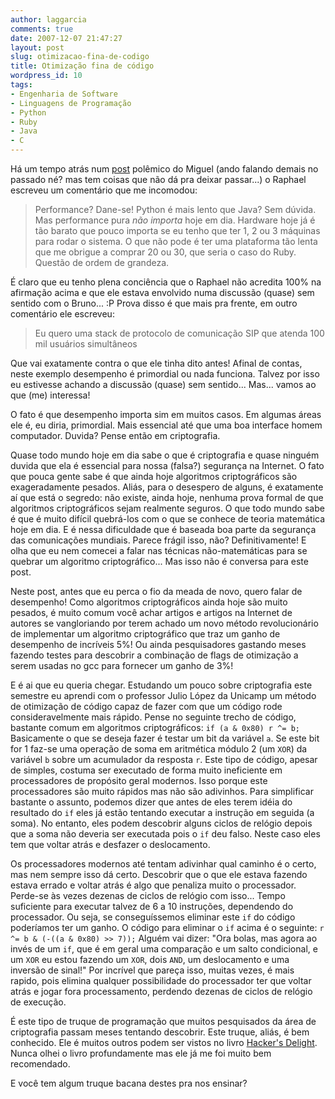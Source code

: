 ```yaml
---
author: laggarcia
comments: true
date: 2007-12-07 21:47:27
layout: post
slug: otimizacao-fina-de-codigo
title: Otimização fina de código
wordpress_id: 10
tags:
- Engenharia de Software
- Linguagens de Programação
- Python
- Ruby
- Java
- C
---
```


Há um tempo atrás num [post](http://log4dev.com/2007/09/27/viva-a-diversidade/) polêmico do Miguel (ando falando demais no passado né? mas tem coisas que não dá pra deixar passar...) o Raphael escreveu um comentário que me incomodou:


> Performance? Dane-se! Python é mais lento que Java? Sem dúvida. Mas performance pura _não importa_ hoje em dia. Hardware hoje já é tão barato que pouco importa se eu tenho que ter 1, 2 ou 3 máquinas para rodar o sistema. O que não pode é ter uma plataforma tão lenta que me obrigue a comprar 20 ou 30, que seria o caso do Ruby. Questão de ordem de grandeza.


É claro que eu tenho plena conciência que o Raphael não acredita 100% na afirmação acima e que ele estava envolvido numa discussão (quase) sem sentido com o Bruno... :P Prova disso é que mais pra frente, em outro comentário ele escreveu:


> Eu quero uma stack de protocolo de comunicação SIP que atenda 100 mil usuários simultâneos


Que vai exatamente contra o que ele tinha dito antes! Afinal de contas, neste exemplo desempenho é primordial ou nada funciona. Talvez por isso eu estivesse achando a discussão (quase) sem sentido... Mas... vamos ao que (me) interessa!

O fato é que  desempenho importa sim em muitos casos. Em algumas áreas ele é, eu diria, primordial. Mais essencial até que uma boa interface homem computador. Duvida? Pense então em criptografia.

Quase todo mundo hoje em dia sabe o que é criptografia e quase ninguém duvida que ela é essencial para nossa (falsa?) segurança na Internet. O fato que pouca gente sabe é que ainda hoje algoritmos criptográficos são exageradamente pesados. Aliás, para o desespero de alguns, é exatamente aí que está o segredo: não existe, ainda hoje, nenhuma prova formal de que algoritmos criptográficos sejam realmente seguros. O que todo mundo sabe é que é muito difícil quebrá-los com o que se conhece de teoria matemática hoje em dia. E é nessa dificuldade que é baseada boa parte da segurança das comunicações mundiais. Parece frágil isso, não? Definitivamente! E olha que eu nem comecei a falar nas técnicas não-matemáticas para se quebrar um algoritmo criptográfico... Mas isso não é conversa para este post.

Neste post, antes que eu perca o fio da meada de novo, quero falar de desempenho! Como algoritmos criptográficos ainda hoje são muito pesados, é muito comum você achar artigos e artigos na Internet de autores se vangloriando por terem achado um novo método revolucionário de implementar um algoritmo criptográfico que traz um ganho de desempenho de incríveis 5%! Ou ainda pesquisadores gastando meses fazendo testes para descobrir a combinação de flags de otimização a serem usadas no gcc para fornecer um ganho de 3%!

E é ai que eu queria chegar. Estudando um pouco sobre criptografia este semestre eu aprendi com o professor Julio López da Unicamp um método de otimização de código capaz  de fazer com que um código rode consideravelmente mais rápido. Pense no seguinte trecho de código, bastante comum em algoritmos criptográficos:
`
if (a & 0x80)
r ^= b;
`
Basicamente o que se deseja fazer é testar um bit da variável `a`. Se este bit for 1 faz-se uma operação de soma em aritmética módulo 2 (um `XOR`) da variável `b` sobre um acumulador da resposta `r`. Este tipo de código, apesar de simples, costuma ser executado de forma muito ineficiente em processadores de propósito geral modernos. Isso porque este processadores são muito rápidos mas não são adivinhos. Para simplificar bastante o assunto, podemos dizer que antes de eles terem idéia do resultado do `if` eles já estão tentando executar a instrução em seguida (a soma). No entanto, eles podem descobrir alguns ciclos de relógio depois que a soma não deveria ser executada pois o `if` deu falso. Neste caso eles tem que voltar atrás e desfazer o deslocamento.

Os processadores modernos até tentam adivinhar qual caminho é o certo, mas nem sempre isso dá certo. Descobrir que o que ele estava fazendo estava errado e voltar atrás é algo que penaliza muito o processador. Perde-se às vezes dezenas de ciclos de relógio com isso... Tempo suficiente para executar talvez de 6 a 10 instruções, dependendo do processador. Ou seja, se conseguíssemos eliminar este `if` do código poderíamos ter um ganho. O código para eliminar o `if` acima é o seguinte:
`
r ^= b & (-((a & 0x80) >> 7));
`
Alguém vai dizer: "Ora bolas, mas agora ao invés de um `if`, que é em geral uma comparação e um salto condicional, e um `XOR` eu estou fazendo um `XOR`, dois `AND`, um deslocamento e uma inversão de sinal!" Por incrível que pareça isso, muitas vezes, é mais rapido, pois elimina qualquer possibilidade do processador ter que voltar atrás e jogar fora processamento, perdendo dezenas de ciclos de relógio de execução.

É este tipo de truque de programação que muitos pesquisados da área de criptografia passam meses tentando descobrir. Este truque, aliás, é bem conhecido. Ele é muitos outros podem ser vistos no livro [Hacker's Delight](http://www.amazon.com/Hackers-Delight-Henry-Warren-Jr/dp/0201914654). Nunca olhei o livro profundamente mas ele já me foi muito bem recomendado.

E você tem algum truque bacana destes pra nos ensinar?
